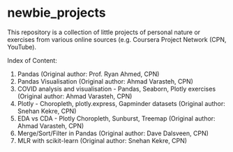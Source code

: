 # newbie_projects
This repository is a collection of little projects of personal nature or exercises from various online sources (e.g. Coursera Project Network (CPN, YouTube).

Index of Content:
1. Pandas (Original author: Prof. Ryan Ahmed, CPN)
2. Pandas Visualisation (Original author: Ahmad Varasteh, CPN)
3. COVID analysis and visualisation - Pandas, Seaborn, Plotly exercises (Original author: Ahmad Varasteh, CPN)
4. Plotly - Choropleth, plotly.express, Gapminder datasets (Original author: Snehan Kekre, CPN)
5. EDA vs CDA - Plotly Choropleth, Sunburst, Treemap (Original author: Ahmad Varasteh, CPN)
6. Merge/Sort/Filter in Pandas (Original author: Dave Dalsveen, CPN)
7. MLR with scikit-learn (Original author: Snehan Kekre, CPN)
